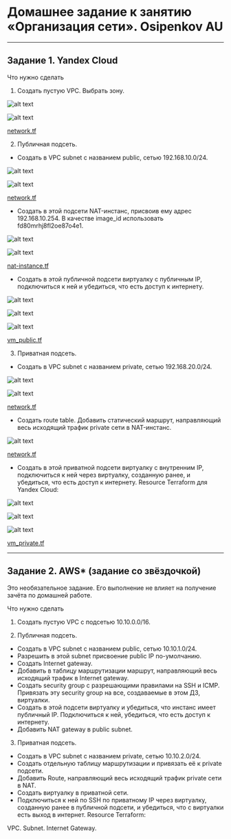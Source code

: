 # Домашнее задание к занятию «Организация сети». Osipenkov AU
----
## Задание 1. Yandex Cloud

Что нужно сделать

1. Создать пустую VPC. Выбрать зону.

![alt text](https://github.com/Kovrei/devops-netology/blob/main/clopro/15.1/img/1.2.JPG?raw=true)

![alt text](https://github.com/Kovrei/devops-netology/blob/main/clopro/15.1/img/1.1.JPG?raw=true)

[network.tf](https://github.com/Kovrei/devops-netology/blob/main/clopro/15.1/src/network.tf)

2. Публичная подсеть.
* Создать в VPC subnet с названием public, сетью 192.168.10.0/24.

![alt text](https://github.com/Kovrei/devops-netology/blob/main/clopro/15.1/img/2.2.JPG?raw=true)

![alt text](https://github.com/Kovrei/devops-netology/blob/main/clopro/15.1/img/2.1.JPG?raw=true)

[network.tf](https://github.com/Kovrei/devops-netology/blob/main/clopro/15.1/src/network.tf)

* Создать в этой подсети NAT-инстанс, присвоив ему адрес 192.168.10.254. В качестве image_id использовать fd80mrhj8fl2oe87o4e1.

![alt text](https://github.com/Kovrei/devops-netology/blob/main/clopro/15.1/img/2.4.JPG?raw=true)

![alt text](https://github.com/Kovrei/devops-netology/blob/main/clopro/15.1/img/2.3.JPG?raw=true)

[nat-instance.tf](https://github.com/Kovrei/devops-netology/blob/main/clopro/15.1/src/vm_nat_instance.tf)

* Создать в этой публичной подсети виртуалку с публичным IP, подключиться к ней и убедиться, что есть доступ к интернету.

![alt text](https://github.com/Kovrei/devops-netology/blob/main/clopro/15.1/img/2.5.JPG?raw=true)

![alt text](https://github.com/Kovrei/devops-netology/blob/main/clopro/15.1/img/2.6.JPG?raw=true)

![alt text](https://github.com/Kovrei/devops-netology/blob/main/clopro/15.1/img/2.7.JPG?raw=true)

[vm_public.tf](https://github.com/Kovrei/devops-netology/blob/main/clopro/15.1/src/vm_public.tf)

3. Приватная подсеть.
* Создать в VPC subnet с названием private, сетью 192.168.20.0/24.

![alt text](https://github.com/Kovrei/devops-netology/blob/main/clopro/15.1/img/3.1.JPG?raw=true)

![alt text](https://github.com/Kovrei/devops-netology/blob/main/clopro/15.1/img/3.2.JPG?raw=true)

[network.tf](https://github.com/Kovrei/devops-netology/blob/main/clopro/15.1/src/network.tf)

* Создать route table. Добавить статический маршрут, направляющий весь исходящий трафик private сети в NAT-инстанс.

![alt text](https://github.com/Kovrei/devops-netology/blob/main/clopro/15.1/img/3.3.JPG?raw=true)

[network.tf](https://github.com/Kovrei/devops-netology/blob/main/clopro/15.1/src/network.tf)

* Создать в этой приватной подсети виртуалку с внутренним IP, подключиться к ней через виртуалку, созданную ранее, и убедиться, что есть доступ к интернету.
Resource Terraform для Yandex Cloud:

![alt text](https://github.com/Kovrei/devops-netology/blob/main/clopro/15.1/img/3.4.JPG?raw=true)

![alt text](https://github.com/Kovrei/devops-netology/blob/main/clopro/15.1/img/3.5.JPG?raw=true)

![alt text](https://github.com/Kovrei/devops-netology/blob/main/clopro/15.1/img/3.6.JPG?raw=true)

[vm_private.tf](https://github.com/Kovrei/devops-netology/blob/main/clopro/15.1/src/vm_private.tf)

----

## Задание 2. AWS* (задание со звёздочкой)
Это необязательное задание. Его выполнение не влияет на получение зачёта по домашней работе.

Что нужно сделать

1. Создать пустую VPC с подсетью 10.10.0.0/16.

2. Публичная подсеть.
* Создать в VPC subnet с названием public, сетью 10.10.1.0/24.
* Разрешить в этой subnet присвоение public IP по-умолчанию.
* Создать Internet gateway.
* Добавить в таблицу маршрутизации маршрут, направляющий весь исходящий трафик в Internet gateway.
* Создать security group с разрешающими правилами на SSH и ICMP. Привязать эту security group на все, создаваемые в этом ДЗ, виртуалки.
* Создать в этой подсети виртуалку и убедиться, что инстанс имеет публичный IP. Подключиться к ней, убедиться, что есть доступ к интернету.
* Добавить NAT gateway в public subnet.

3. Приватная подсеть.
* Создать в VPC subnet с названием private, сетью 10.10.2.0/24.
* Создать отдельную таблицу маршрутизации и привязать её к private подсети.
* Добавить Route, направляющий весь исходящий трафик private сети в NAT.
* Создать виртуалку в приватной сети.
* Подключиться к ней по SSH по приватному IP через виртуалку, созданную ранее в публичной подсети, и убедиться, что с виртуалки есть выход в интернет.
Resource Terraform:

VPC.
Subnet.
Internet Gateway.
